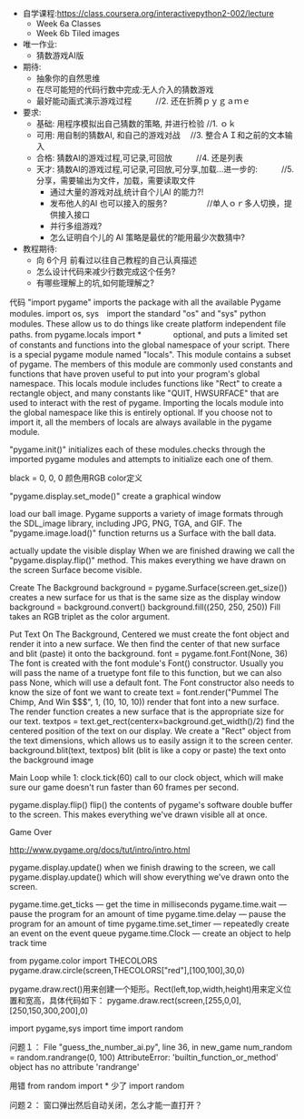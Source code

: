 - 自学课程:https://class.coursera.org/interactivepython2-002/lecture
    + Week 6a Classes
    + Week 6b Tiled images
- 唯一作业:
    + 猜数游戏AI版
- 期待:
    + 抽象你的自然思维
    + 在尽可能短的代码行数中完成:无人介入的猜数游戏
    + 最好能动画式演示游戏过程　　　//2. 还在折腾ｐｙｇａｍｅ
- 要求:
    + 基础: 用程序模拟出自己猜数的策略, 并进行检验    //1. ｏｋ
    + 可用: 用自制的猜数AI, 和自己的游戏对战　  //3. 整合ＡＩ和之前的文本输入
    + 合格: 猜数AI的游戏过程,可记录,可回放　　　//4. 还是列表
    + 天才: 猜数AI的游戏过程,可记录,可回放,可分享,加载...进一步的:　　　//5. 分享，需要输出为文件，加载，需要读取文件
        * 通过大量的游戏对战,统计自个儿AI 的能力?! 
        * 发布他人的AI 也可以接入的服务?　　　　　//单人ｏｒ多人切换，提供接入接口
        * 并行多组游戏?
        * 怎么证明自个儿的 AI 策略是最优的?能用最少次数猜中?
- 教程期待:
    + 向 6个月 前看过以往自己教程的自己认真描述
    + 怎么设计代码来减少行数完成这个任务?
    + 有哪些理解上的坑,如何能理解之?

代码
"import pygame"    imports the package with all the available Pygame modules. 
import os, sys　import the standard "os" and "sys" python modules. These allow us to do things like create platform independent file paths.
from pygame.locals import *　　　　optional, and puts a limited set of constants and functions into the global namespace of your script. 
There is a special pygame module named "locals". This module contains a subset of pygame. The members of this module are commonly used constants and functions that have proven useful to put into your program's global namespace. This locals module includes functions like "Rect" to create a rectangle object, and many constants like "QUIT, HWSURFACE" that are used to interact with the rest of pygame. Importing the locals module into the global namespace like this is entirely optional. If you choose not to import it, all the members of locals are always available in the pygame module.


"pygame.init()"       initializes each of these modules.checks through the imported pygame modules and attempts to initialize each one of them. 

black = 0, 0, 0   颜色用RGB color定义

"pygame.display.set_mode()"    create a graphical window

 load our ball image. Pygame supports a variety of image formats through the SDL_image library, including JPG, PNG, TGA, and GIF. The "pygame.image.load()" function returns us a Surface with the ball data. 
 
actually update the visible display
When we are finished drawing we call the "pygame.display.flip()" method. This makes everything we have drawn on the screen Surface become visible. 

Create The Background
background = pygame.Surface(screen.get_size())       creates a new surface for us that is the same size as the display window
background = background.convert()
background.fill((250, 250, 250))        Fill takes an RGB triplet as the color argument.

Put Text On The Background, Centered
we must create the font object and render it into a new surface. We then find the center of that new surface and blit (paste) it onto the background.
font = pygame.font.Font(None, 36)   The font is created with the font module's Font() constructor. Usually you will pass the name of a truetype font file to this function, but we can also pass None, which will use a default font. The Font constructor also needs to know the size of font we want to create
text = font.render("Pummel The Chimp, And Win $$$", 1, (10, 10, 10))    render that font into a new surface. The render function creates a new surface that is the appropriate size for our text. 
textpos = text.get_rect(centerx=background.get_width()/2)    find the centered position of the text on our display. We create a "Rect" object from the text dimensions, which allows us to easily assign it to the screen center.
background.blit(text, textpos)    blit (blit is like a copy or paste) the text onto the background image

Main Loop
while 1:
    clock.tick(60)      call to our clock object, which will make sure our game doesn't run faster than 60 frames per second.
    
pygame.display.flip()    flip() the contents of pygame's software double buffer to the screen. This makes everything we've drawn visible all at once.

Game Over


http://www.pygame.org/docs/tut/intro/intro.html

pygame.display.update()    when we finish drawing to the screen, we call pygame.display.update() which will show everything we've drawn onto the screen.


pygame.time.get_ticks	—	get the time in milliseconds
pygame.time.wait	—	pause the program for an amount of time
pygame.time.delay	—	pause the program for an amount of time
pygame.time.set_timer	—	repeatedly create an event on the event queue
pygame.time.Clock	—	create an object to help track time


from pygame.color import THECOLORS
pygame.draw.circle(screen,THECOLORS["red"],[100,100],30,0)

pygame.draw.rect()用来创建一个矩形。Rect(left,top,width,height)用来定义位置和宽高，具体代码如下：
pygame.draw.rect(screen,[255,0,0],[250,150,300,200],0)

import pygame,sys
import time
import random

问题１：
  File "guess_the_number_ai.py", line 36, in new_game
    num_random = random.randrange(0, 100)
AttributeError: 'builtin_function_or_method' object has no attribute 'randrange'

用错
from random import *
少了
import random

问题２：
窗口弹出然后自动关闭，怎么才能一直打开？

